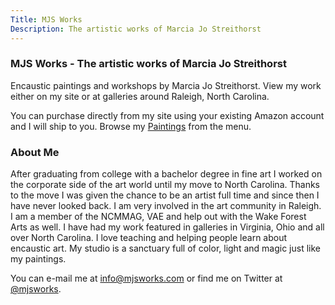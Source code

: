 ```yaml
---
Title: MJS Works
Description: The artistic works of Marcia Jo Streithorst
---
```


### MJS Works - The artistic works of Marcia Jo Streithorst

Encaustic paintings and workshops by Marcia Jo Streithorst. View my work either on my site or at galleries around Raleigh, North Carolina.

You can purchase directly from my site using your existing Amazon account and I will ship to you. Browse my [Paintings](/painting.html) from the menu.



### About Me

After graduating from college with a bachelor degree in fine art I worked on the corporate side of the art world until my move to North Carolina. Thanks to the move I was given the chance to be an artist full time and since then I have never looked back. I am very involved in the art community in Raleigh. I am a member of the NCMMAG, VAE and help out with the Wake Forest Arts as well. I have had my work featured in galleries in Virginia, Ohio and all over North Carolina. I love teaching and helping people learn about encaustic art. My studio is a sanctuary full of color, light and magic just like my paintings.

You can e-mail me at [info@mjsworks.com](mailto:info@mjsworks.com) or find me on Twitter at [@mjsworks](https://twitter.com/mjsworks).
